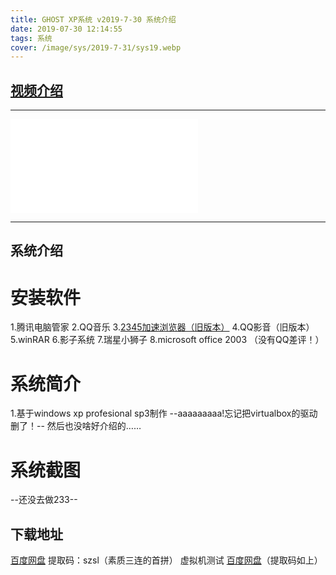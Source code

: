 ```yaml
---
title: GHOST XP系统 v2019-7-30 系统介绍
date: 2019-07-30 12:14:55
tags: 系统
cover: /image/sys/2019-7-31/sys19.webp
---
```


## [视频介绍](https://www.bilibili.com/video/BV1pt411u7t7)
---
<iframe src="//player.bilibili.com/player.html?aid=61931652&bvid=BV1pt411u7t7&cid=107678381&page=1" scrolling="no" border="0" frameborder="no" framespacing="0" allowfullscreen="true"> </iframe>

 ---
## 系统介绍
# 安装软件
1.腾讯电脑管家
2.QQ音乐
3.[2345加速浏览器（旧版本）](https://share.weiyun.com/59OSU30)
4.QQ影音（旧版本）
5.winRAR
6.影子系统
7.瑞星小狮子
8.microsoft office 2003
（没有QQ差评！）

# 系统简介
1.基于windows xp profesional sp3制作
--aaaaaaaaa!忘记把virtualbox的驱动删了！--
然后也没啥好介绍的……

# 系统截图
--还没去做233--

## 下载地址
[百度网盘](https://pan.baidu.com/s/1DaOE2RXGtc_iGwRtaRn37A) 提取码：szsl（素质三连的首拼）
虚拟机测试 [百度网盘](https://pan.baidu.com/s/1LVg8Ox_-ps6CnmNkvNKpnw)（提取码如上）

